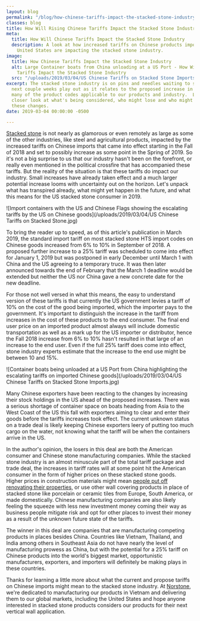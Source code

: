 ```yaml
---
layout: blog
permalink: "/blog/how-chinese-tariffs-impact-the-stacked-stone-industry/"
classes: blog
title: How Will Rising Chinese Tariffs Impact the Stacked Stone Industry
meta:
  title: How Will Chinese Tariffs Impact the Stacked Stone Industry
  description: A look at how increased tariffs on Chinese products imported into the
    United States are impacting the stacked stone industry.
image:
  title: How Chinese Tariffs Impact the Stacked Stone Industry
  alt: Large Container boats from China unloading at a US Port - How Will Chinese
    Tariffs Impact the Stacked Stone Industry
  src: "/uploads/2019/03/04/US Chinese Tariffs on Stacked Stone Imports.jpg"
excerpt: The stacked stone industry is on pins and needles waiting to see how the
  next couple weeks play out as it relates to the proposed increase in tariffs on
  many of the product codes applicable to our products and industry.  Let's take a
  closer look at what's being considered, who might lose and who might benefit from
  these changes.
date: 2019-03-04 00:00:00 -0500

---
```

[Stacked stone](https://www.norstoneusa.com/blog/norstone-industry-series-what-is-stacked-stone/) is not nearly as glamorous or even remotely as large as some of the other industries, like steel and agricultural products, impacted by the increased tariffs on Chinese imports that came into effect starting in the Fall of 2018 and set to possibly increase as some point in the Spring of 2019. So it's not a big surprise to us that our industry hasn't been on the forefront, or really even mentioned in the political crossfire that has accompanied these tariffs. But the reality of the situation is that these tariffs do impact our industry. Small increases have already taken effect and a much larger potential increase looms with uncertainty out on the horizon. Let's unpack what has transpired already, what might yet happen in the future, and what this means for the US stacked stone consumer in 2019.

![Import containers with the US and Chinese Flags showing the escalating tariffs by the US on Chinese goods](/uploads/2019/03/04/US Chinese Tariffs on Stacked Stone.jpg)

To bring the reader up to speed, as of this article's publication in March 2019, the standard import tariff on most stacked stone HTS import codes on Chinese goods increased from 6% to 10% in September of 2018. A proposed further increase to a 25% tariff was scheduled to come into effect for January 1, 2019 but was postponed in early December until March 1 with China and the US agreeing to a temporary truce. It was then later announced towards the end of February that the March 1 deadline would be extended but neither the US nor China gave a new concrete date for the new deadline.

For those not well versed in what this means, the easy to understand version of these tariffs is that currently the US government levies a tariff of 10% on the cost of the good being imported, which the importer pays to the government. It's important to distinguish the increase in the tariff from increases in the cost of these products to the end consumer. The final end user price on an imported product almost always will include domestic transportation as well as a mark up for the US importer or distributor, hence the Fall 2018 increase from 6% to 10% hasn't resulted in that large of an increase to the end user. Even if the full 25% tariff does come into effect, stone industry experts estimate that the increase to the end use might be between 10 and 15%.

![Container boats being unloaded at a US Port from China highlighting the escalating tariffs on imported Chinese goods](/uploads/2019/03/04/US Chinese Tariffs on Stacked Stone Imports.jpg)

Many Chinese exporters have been reacting to the changes by increasing their stock holdings in the US ahead of the proposed increases. There was a serious shortage of container space on boats heading from Asia to the West Coast of the US this fall with exporters aiming to clear and enter their goods before the tariffs increases took effect. The current unknown status on a trade deal is likely keeping Chinese exporters leery of putting too much cargo on the water, not knowing what the tariff will be when the containers arrive in the US.

In the author's opinion, the losers in this deal are both the American consumer and Chinese stone manufacturing companies. While the stacked stone industry is an almost minuscule part of the total tariff package and trade deal, the increases in tariff rates will at some point hit the American consumer in the form of higher prices on these stacked stone goods. Higher prices in construction materials might mean [people put off renovating their properties](https://www.norstoneusa.com/blog/norstone-diy-infographic/), or use other wall covering products in place of stacked stone like porcelain or ceramic tiles from Europe, South America, or made domestically. Chinese manufacturing companies are also likely feeling the squeeze with less new investment money coming their way as business people mitigate risk and opt for other places to invest their money as a result of the unknown future state of the tariffs.

The winner in this deal are companies that are manufacturing competing products in places besides China. Countries like Vietnam, Thailand, and India among others in Southeast Asia do not have nearly the level of manufacturing prowess as China, but with the potential for a 25% tariff on Chinese products into the world's biggest market, opportunistic manufacturers, exporters, and importers will definitely be making plays in these countries.

Thanks for learning a little more about what the current and propose tariffs on Chinese imports might mean to the stacked stone industry. At [Norstone](https://www.norstoneusa.com/), we're dedicated to manufacturing our products in Vietnam and delivering them to our global markets, including the United States and hope anyone interested in stacked stone products considers our products for their next vertical wall application. 